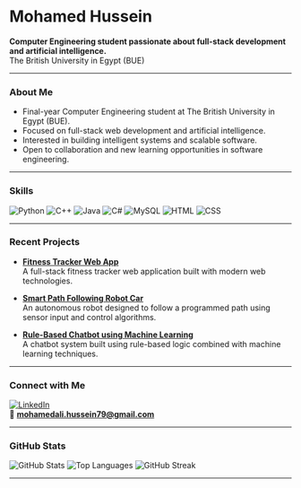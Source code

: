 # Mohamed Hussein

**Computer Engineering student passionate about full-stack development and artificial intelligence.**  
The British University in Egypt (BUE)

---

### About Me
- Final-year Computer Engineering student at The British University in Egypt (BUE).  
- Focused on full-stack web development and artificial intelligence.  
- Interested in building intelligent systems and scalable software.  
- Open to collaboration and new learning opportunities in software engineering.

---

### Skills
![Python](https://img.shields.io/badge/Python-14354C?style=for-the-badge&logo=python&logoColor=white)
![C++](https://img.shields.io/badge/C++-00599C?style=for-the-badge&logo=cplusplus&logoColor=white)
![Java](https://img.shields.io/badge/Java-007396?style=for-the-badge&logo=java&logoColor=white)
![C#](https://img.shields.io/badge/C%23-239120?style=for-the-badge&logo=c-sharp&logoColor=white)
![MySQL](https://img.shields.io/badge/MySQL-4479A1?style=for-the-badge&logo=mysql&logoColor=white)
![HTML](https://img.shields.io/badge/HTML5-E34F26?style=for-the-badge&logo=html5&logoColor=white)
![CSS](https://img.shields.io/badge/CSS3-1572B6?style=for-the-badge&logo=css3&logoColor=white)

---

### Recent Projects
- **[Fitness Tracker Web App](https://github.com/mohamedhussein03/Fitness_Tracker_Web_app)**  
  A full-stack fitness tracker web application built with modern web technologies.

- **[Smart Path Following Robot Car](https://github.com/mohamedhussein03/Smart_Path_Following_Robot)**  
  An autonomous robot designed to follow a programmed path using sensor input and control algorithms.

- **[Rule-Based Chatbot using Machine Learning](https://github.com/mohamedhussein03/Rule-based-Chatbot)**  
  A chatbot system built using rule-based logic combined with machine learning techniques.

---

### Connect with Me
[![LinkedIn](https://img.shields.io/badge/LinkedIn-0A66C2?style=for-the-badge&logo=linkedin&logoColor=white)](http://linkedin.com/in/mohamedali-hussein79)  
📧 **mohamedali.hussein79@gmail.com**

---

### GitHub Stats
![GitHub Stats](https://github-readme-stats.vercel.app/api?username=mohamedhussein03&show_icons=true&theme=github_dark)
![Top Languages](https://github-readme-stats.vercel.app/api/top-langs/?username=mohamedhussein03&layout=compact&theme=github_dark)
![GitHub Streak](https://github-readme-streak-stats.herokuapp.com/?user=mohamedhussein03&theme=github-dark-blue)

---

